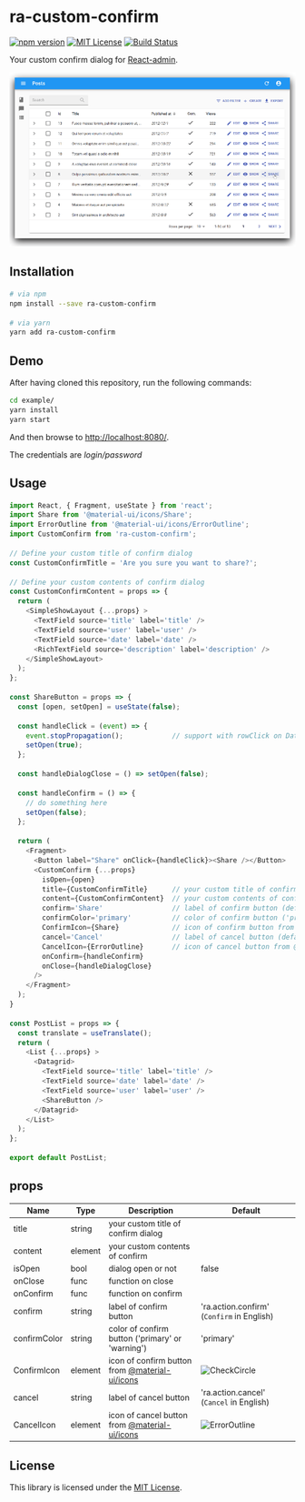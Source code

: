 # ra-custom-confirm

[![npm version](https://img.shields.io/npm/v/ra-custom-confirm.svg)](https://www.npmjs.com/package/ra-custom-confirm)
[![MIT License](http://img.shields.io/badge/license-MIT-blue.svg?style=flat)](./LICENSE)
[![Build Status](https://travis-ci.org/itTkm/ra-custom-confirm.svg?branch=master)](https://travis-ci.org/itTkm/ra-custom-confirm)

Your custom confirm dialog for [React-admin](https://marmelab.com/react-admin/).

![Demo](img/ra-custom-confirm.gif?raw=true "Demo")

## Installation

```bash
# via npm
npm install --save ra-custom-confirm

# via yarn
yarn add ra-custom-confirm
```

## Demo

After having cloned this repository, run the following commands:

```bash
cd example/
yarn install
yarn start
```

And then browse to [http://localhost:8080/](http://localhost:8080/).

The credentials are *login/password*

## Usage

```js
import React, { Fragment, useState } from 'react';
import Share from '@material-ui/icons/Share';
import ErrorOutline from '@material-ui/icons/ErrorOutline';
import CustomConfirm from 'ra-custom-confirm';

// Define your custom title of confirm dialog
const CustomConfirmTitle = 'Are you sure you want to share?';

// Define your custom contents of confirm dialog
const CustomConfirmContent = props => {
  return (
    <SimpleShowLayout {...props} >
      <TextField source='title' label='title' />
      <TextField source='user' label='user' />
      <TextField source='date' label='date' />
      <RichTextField source='description' label='description' />
    </SimpleShowLayout>
  );
};

const ShareButton = props => {
  const [open, setOpen] = useState(false);

  const handleClick = (event) => {
    event.stopPropagation();            // support with rowClick on Datagrid
    setOpen(true);
  };

  const handleDialogClose = () => setOpen(false);

  const handleConfirm = () => {
    // do something here
    setOpen(false);
  };

  return (
    <Fragment>
      <Button label="Share" onClick={handleClick}><Share /></Button>
      <CustomConfirm {...props}
        isOpen={open}
        title={CustomConfirmTitle}      // your custom title of confirm dialog
        content={CustomConfirmContent}  // your custom contents of confirm dialog
        confirm='Share'                 // label of confirm button (default: 'Confirm')
        confirmColor='primary'          // color of confirm button ('primary' or 'warning', default: 'primary')
        ConfirmIcon={Share}             // icon of confirm button from @material-ui/icons (default: 'CheckCircle')
        cancel='Cancel'                 // label of cancel button (default: 'Cancel')
        CancelIcon={ErrorOutline}       // icon of cancel button from @material-ui/icons (default: 'ErrorOutline')
        onConfirm={handleConfirm}
        onClose={handleDialogClose}
      />
    </Fragment>
  );
}

const PostList = props => {
  const translate = useTranslate();
  return (
    <List {...props} >
      <Datagrid>
        <TextField source='title' label='title' />
        <TextField source='date' label='date' />
        <TextField source='user' label='user' />
        <ShareButton />
      </Datagrid>
    </List>
  );
};

export default PostList;
```

## props

Name|Type|Description|Default
---|---|---|---
title|string|your custom title of confirm dialog|
content|element|your custom contents of confirm|
isOpen|bool|dialog open or not|false
onClose|func|function on close|
onConfirm|func|function on confirm|
confirm|string|label of confirm button|'ra.action.confirm' (`Confirm` in English)
confirmColor|string|color of confirm button ('primary' or 'warning')|'primary'
ConfirmIcon|element|icon of confirm button from [@material-ui/icons](https://www.npmjs.com/package/@material-ui/icons)|![CheckCircle](https://github.com/google/material-design-icons/blob/master/action/drawable-hdpi/ic_check_circle_black_18dp.png?raw=true "import CheckCircle from '@material-ui/icons/CheckCircle';")
cancel|string|label of cancel button|'ra.action.cancel' (`Cancel` in English)
CancelIcon|element|icon of cancel button from [@material-ui/icons](https://www.npmjs.com/package/@material-ui/icons)|![ErrorOutline](https://github.com/google/material-design-icons/blob/master/alert/drawable-hdpi/ic_error_outline_black_18dp.png?raw=true "import ErrorOutline from '@material-ui/icons/ErrorOutline';")

## License

This library is licensed under the [MIT License](./LICENSE).
